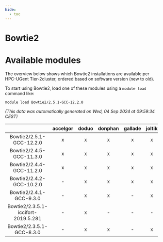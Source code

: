 ```yaml
---
hide:
  - toc
---
```


Bowtie2
=======

# Available modules


The overview below shows which Bowtie2 installations are available per HPC-UGent Tier-2cluster, ordered based on software version (new to old).

To start using Bowtie2, load one of these modules using a `module load` command like:

```shell
module load Bowtie2/2.5.1-GCC-12.2.0
```

*(This data was automatically generated on Wed, 04 Sep 2024 at 09:59:34 CEST)*  

| |accelgor|doduo|donphan|gallade|joltik|shinx|skitty|
| :---: | :---: | :---: | :---: | :---: | :---: | :---: | :---: |
|Bowtie2/2.5.1-GCC-12.2.0|x|x|x|x|x|x|x|
|Bowtie2/2.4.5-GCC-11.3.0|x|x|x|x|x|-|x|
|Bowtie2/2.4.4-GCC-11.2.0|x|x|x|x|x|-|x|
|Bowtie2/2.4.2-GCC-10.2.0|-|x|x|x|x|-|x|
|Bowtie2/2.4.1-GCC-9.3.0|-|x|x|-|x|-|x|
|Bowtie2/2.3.5.1-iccifort-2019.5.281|-|x|-|-|-|-|-|
|Bowtie2/2.3.5.1-GCC-8.3.0|-|x|x|-|x|-|x|
